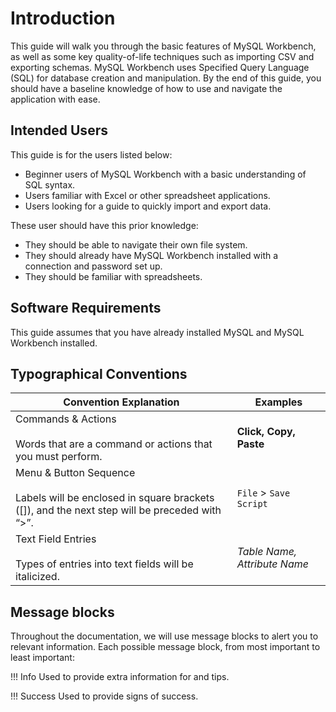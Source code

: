 # Introduction

This guide will walk you through the basic features of MySQL Workbench, as well as some key quality-of-life techniques such as importing CSV and exporting schemas. MySQL Workbench uses Specified Query Language (SQL) for database creation and manipulation. By the end of this guide, you should have a baseline knowledge of how to use and navigate the application with ease.

## Intended Users

This guide is for the users listed below:

- Beginner users of MySQL Workbench with a basic understanding of SQL syntax.
- Users familiar with Excel or other spreadsheet applications.
- Users looking for a guide to quickly import and export data.

These user should have this prior knowledge:

- They should be able to navigate their own file system.
- They should already have MySQL Workbench installed with a connection and password set up.
- They should be familiar with spreadsheets.

## Software Requirements

This guide assumes that you have already installed MySQL and MySQL Workbench installed.

## Typographical Conventions

|Convention Explanation|Examples|
|-|-|
|Commands & Actions <br><br> Words that are a command or actions that you must perform. |**Click, Copy, Paste**|
|Menu & Button Sequence<br><br>Labels will be enclosed in square brackets ([]), and the next step will be preceded with “>”.|`File` > `Save Script`|
|Text Field Entries<br><br>Types of entries into text fields will be italicized.|*Table Name, Attribute Name*|

## Message blocks

Throughout the documentation, we will use message blocks to alert you to relevant information.
Each possible message block, from most important to least important:

!!! Info
    Used to provide extra information for and tips.

!!! Success
    Used to provide signs of success.
